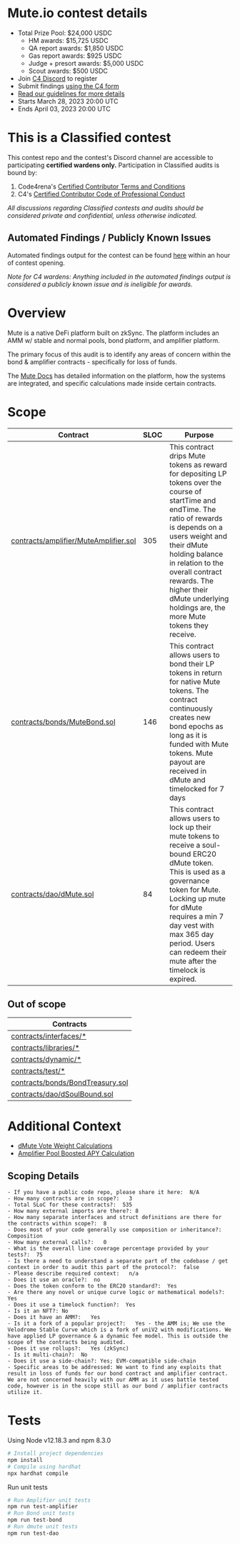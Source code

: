 # Mute.io contest details
- Total Prize Pool: $24,000 USDC
  - HM awards: $15,725 USDC
  - QA report awards: $1,850 USDC
  - Gas report awards: $925 USDC
  - Judge + presort awards: $5,000 USDC
  - Scout awards: $500 USDC
- Join [C4 Discord](https://discord.gg/code4rena) to register
- Submit findings [using the C4 form](https://code4rena.com/contests/2023-03-mute-switch-versus-contest/submit)
- [Read our guidelines for more details](https://docs.code4rena.com/roles/wardens)
- Starts March 28, 2023 20:00 UTC
- Ends April 03, 2023 20:00 UTC

# This is a Classified contest

This contest repo and the contest's Discord channel are accessible to participating **certified wardens only.** Participation in Classified audits is bound by: 

1. Code4rena's [Certified Contributor Terms and Conditions](https://github.com/code-423n4/code423n4.com/blob/main/_data/pages/certified-contributor-terms-and-conditions.md)
2. C4's [Certified Contributor Code of Professional Conduct](https://code4rena.notion.site/Code-of-Professional-Conduct-657c7d80d34045f19eee510ae06fef55)

*All discussions regarding Classified contests and audits should be considered private and confidential, unless otherwise indicated.*

## Automated Findings / Publicly Known Issues

Automated findings output for the contest can be found [here](https://gist.github.com/HollaDieWaldfee100/973baf0832f106788df06cd9b8a382f1) within an hour of contest opening.

*Note for C4 wardens: Anything included in the automated findings output is considered a publicly known issue and is ineligible for awards.*

# Overview

Mute is a native DeFi platform built on zkSync. The platform includes an AMM w/ stable and normal pools, bond platform, and amplifier platform. 

The primary focus of this audit is to identify any areas of concern within the bond & amplifier contracts - specifically for loss of funds.

The [Mute Docs](https://wiki.mute.io) has detailed information on the platform, how the systems are integrated, and specific calculations made inside certain contracts. 

# Scope


| Contract | SLOC | Purpose |  
| ----------- | ----------- | ----------- |
| [contracts/amplifier/MuteAmplifier.sol](https://github.com/code-423n4/2023-03-mute/blob/main/contracts/amplifier/MuteAmplifier.sol) | 305 | This contract drips Mute tokens as reward for depositing LP tokens over the course of startTime and endTime. The ratio of rewards is depends on a users weight and their dMute holding balance in relation to the overall contract rewards. The higher their dMute underlying holdings are, the more Mute tokens they receive. |
| [contracts/bonds/MuteBond.sol](https://github.com/code-423n4/2023-03-mute/blob/main/contracts/bonds/MuteBond.sol) | 146 | This contract allows users to bond their LP tokens in return for native Mute tokens. The contract continuously creates new bond epochs as long as it is funded with Mute tokens. Mute payout are received in dMute and timelocked for 7 days |
| [contracts/dao/dMute.sol](https://github.com/code-423n4/2023-03-mute/blob/main/contracts/dao/dMute.sol) | 84 | This contract allows users to lock up their mute tokens to receive a soul-bound ERC20 dMute token. This is used as a governance token for Mute. Locking up mute for dMute requires a min 7 day vest with max 365 day period. Users can redeem their mute after the timelock is expired.  |
## Out of scope

| Contracts |  
| ----------- |
| [contracts/interfaces/*](https://github.com/code-423n4/2023-03-mute/blob/main/contracts/interfaces)|
| [contracts/libraries/*](https://github.com/code-423n4/2023-03-mute/blob/main/contracts/libraries)|
| [contracts/dynamic/*](https://github.com/code-423n4/2023-03-mute/blob/main/contracts/dynamic)|
| [contracts/test/*](https://github.com/code-423n4/2023-03-mute/blob/main/contracts/test)|
| [contracts/bonds/BondTreasury.sol](https://github.com/code-423n4/2023-03-mute/blob/main/contracts/bonds/BondTreasury.sol)|
| [contracts/dao/dSoulBound.sol](https://github.com/code-423n4/2023-03-mute/blob/main/contracts/dao/dSoulBound.sol)|

# Additional Context

- [dMute Vote Weight Calculations](https://wiki.mute.io/mute/mute-dao/introduction)
- [Amplifier Pool Boosted APY Calculation](https://wiki.mute.io/mute/mute-switch/amplifier)

## Scoping Details 
```
- If you have a public code repo, please share it here:  N/A
- How many contracts are in scope?:   3
- Total SLoC for these contracts?:  535
- How many external imports are there?: 8
- How many separate interfaces and struct definitions are there for the contracts within scope?:  8
- Does most of your code generally use composition or inheritance?:   Composition
- How many external calls?:   0
- What is the overall line coverage percentage provided by your tests?:  75
- Is there a need to understand a separate part of the codebase / get context in order to audit this part of the protocol?:  false 
- Please describe required context:   n/a
- Does it use an oracle?:  no
- Does the token conform to the ERC20 standard?:  Yes
- Are there any novel or unique curve logic or mathematical models?: Yes
- Does it use a timelock function?:  Yes
- Is it an NFT?: No
- Does it have an AMM?:   Yes
- Is it a fork of a popular project?:   Yes - the AMM is; We use the Velodrome Stable Curve which is a fork of uniV2 with modifications. We have applied LP governance & a dynamic fee model. This is outside the scope of the contracts being audited. 
- Does it use rollups?:   Yes (zkSync)
- Is it multi-chain?:  No
- Does it use a side-chain?: Yes; EVM-compatible side-chain
- Specific areas to be addressed: We want to find any exploits that result in loss of funds for our bond contract and amplifier contract. We are not concerned heavily with our AMM as it uses battle tested code, however is in the scope still as our bond / amplifier contracts utilize it.
```

# Tests

Using Node v12.18.3 and npm 8.3.0

```bash
# Install project dependencies
npm install
# Compile using hardhat
npx hardhat compile
```

Run unit tests

``` bash
# Run Amplifier unit tests
npm run test-amplifier
# Run Bond unit tests
npm run test-bond
# Run dmute unit tests
npm run test-dao
````
